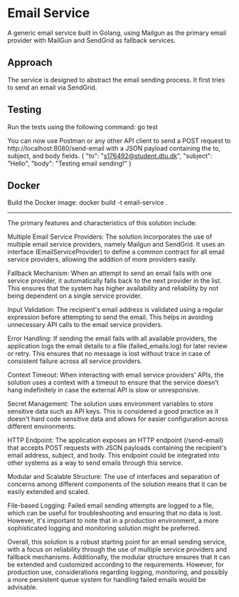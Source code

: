 # Email Service

A generic email service built in Golang, using Mailgun as the primary email provider with MailGun and SendGrid as fallback services.

## Approach
The service is designed to abstract the email sending process. It first tries to send an email via SendGrid. 

## Testing
Run the tests using the following command: go test

You can now use Postman or any other API client to send a POST request to http://localhost:8080/send-email with a JSON payload containing the to, subject, and body fields.
{
    "to": "s176492@student.dtu.dk",
    "subject": "Hello",
    "body": "Testing email sending!"
}

## Docker
Build the Docker image: docker build -t email-service .

------------------
The primary features and characteristics of this solution include:

Multiple Email Service Providers: The solution incorporates the use of multiple email service providers, namely Mailgun and SendGrid. It uses an interface (EmailServiceProvider) to define a common contract for all email service providers, allowing the addition of more providers easily.

Fallback Mechanism: When an attempt to send an email fails with one service provider, it automatically falls back to the next provider in the list. This ensures that the system has higher availability and reliability by not being dependent on a single service provider.

Input Validation: The recipient's email address is validated using a regular expression before attempting to send the email. This helps in avoiding unnecessary API calls to the email service providers.

Error Handling: If sending the email fails with all available providers, the application logs the email details to a file (failed_emails.log) for later review or retry. This ensures that no message is lost without trace in case of consistent failure across all service providers.

Context Timeout: When interacting with email service providers' APIs, the solution uses a context with a timeout to ensure that the service doesn’t hang indefinitely in case the external API is slow or unresponsive.

Secret Management: The solution uses environment variables to store sensitive data such as API keys. This is considered a good practice as it doesn't hard code sensitive data and allows for easier configuration across different environments.

HTTP Endpoint: The application exposes an HTTP endpoint (/send-email) that accepts POST requests with JSON payloads containing the recipient's email address, subject, and body. This endpoint could be integrated into other systems as a way to send emails through this service.

Modular and Scalable Structure: The use of interfaces and separation of concerns among different components of the solution means that it can be easily extended and scaled.

File-based Logging: Failed email sending attempts are logged to a file, which can be useful for troubleshooting and ensuring that no data is lost. However, it's important to note that in a production environment, a more sophisticated logging and monitoring solution might be preferred.

Overall, this solution is a robust starting point for an email sending service, with a focus on reliability through the use of multiple service providers and fallback mechanisms. Additionally, the modular structure ensures that it can be extended and customized according to the requirements. However, for production use, considerations regarding logging, monitoring, and possibly a more persistent queue system for handling failed emails would be advisable.